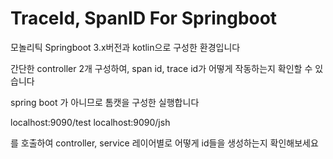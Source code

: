 # TraceId, SpanID For Springboot

모놀리틱 Springboot 3.x버전과 kotlin으로 구성한 환경입니다

간단한 controller 2개 구성하여, span id, trace id가 어떻게 작동하는지 확인할 수 있습니다

spring boot 가 아니므로 톰캣을 구성한 실행합니다

localhost:9090/test localhost:9090/jsh

를 호출하여 controller, service 레이어별로 어떻게 id들을 생성하는지 확인해보세요
